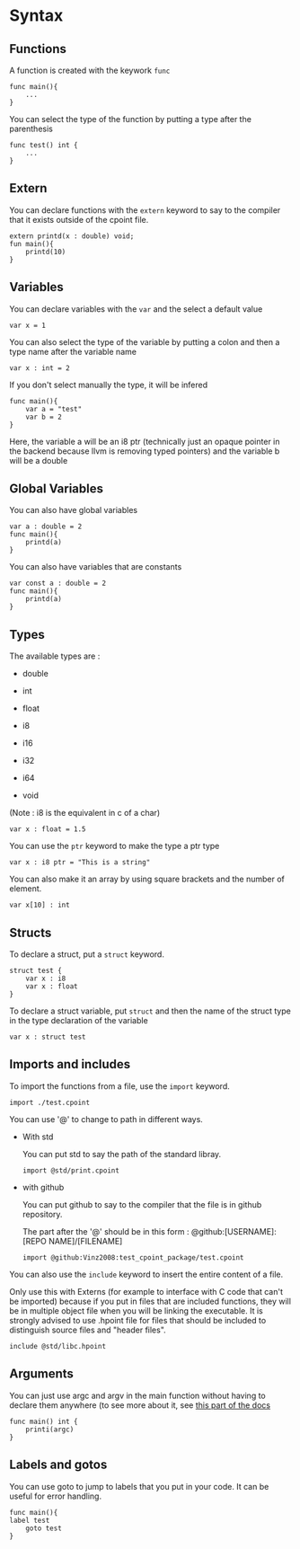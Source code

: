 # Syntax

## Functions

A function is created with the keywork ```func```

```
func main(){
    ...
}
```

You can select the type of the function by putting a type after the parenthesis

```
func test() int {
    ...
}
```

## Extern

You can declare functions with the ```extern``` keyword to say to the compiler that it exists outside of the cpoint file.

```
extern printd(x : double) void;
fun main(){
    printd(10)
}
```

## Variables

You can declare variables with the ```var``` and the select a default value

```
var x = 1
```

You can also select the type of the variable by putting a colon and then a type name after the variable name

```
var x : int = 2
```

If you don't select manually the type, it will be infered

```
func main(){
    var a = "test"
    var b = 2
}
```

Here, the variable a will be an i8 ptr (technically just an opaque pointer in the backend because llvm is removing typed pointers) and the variable b will be a double

## Global Variables

You can also have global variables

```
var a : double = 2
func main(){
    printd(a)
}
```

You can also have variables that are constants

```
var const a : double = 2
func main(){
    printd(a)
}
```

## Types

The available types are : 

- double

- int

- float

- i8

- i16

- i32

- i64

- void

(Note : i8 is the equivalent in c of a char)

```
var x : float = 1.5
```

You can use the ```ptr``` keyword to make the type a ptr type

```
var x : i8 ptr = "This is a string"
```

You can also make it an array by using square brackets and the number of element.

```
var x[10] : int 
```

## Structs

To declare a struct, put a ```struct``` keyword.

```
struct test {
    var x : i8
    var x : float
}
```

 To declare a struct variable, put `struct` and then the name of the struct type in the type declaration of the variable

```
var x : struct test
```

## Imports and includes

To import the functions from a file, use the ```import``` keyword.

```
import ./test.cpoint
```

You can use '@' to change to path in different ways.

- With std
  
  You can put std to say the path of the standard libray.
  
  ```
  import @std/print.cpoint
  ```

- with github
  
  You can put github to say to the compiler that the file is in github repository.
  
  The part after the '@' should be in this form : @github:[USERNAME]:[REPO NAME]/[FILENAME]
  
  ```
  import @github:Vinz2008:test_cpoint_package/test.cpoint
  ```

You can also use the ```include``` keyword to insert the entire content of a file. 

Only use this with Externs (for example to interface with C code that can't be imported) because if you put in files that are included functions, they will be in multiple object file when you will be linking the executable. It is strongly advised to use .hpoint file for files that should be included to distinguish source files and "header files".

```
include @std/libc.hpoint
```

## Arguments

You can just use argc and argv in the main function without having to declare them anywhere (to see more about it, see [this part of the docs](./theory.md#Args-(Argc-and-Argv))

```
func main() int {
    printi(argc)
}
```

## Labels and gotos

You can use goto to jump to labels that you put in your code. It can be useful for error handling.

```
func main(){
label test
    goto test
}
```
